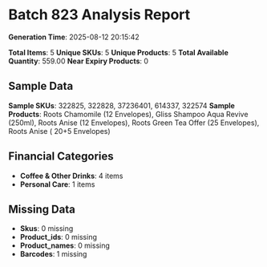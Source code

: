 # Batch 823 Analysis Report

**Generation Time**: 2025-08-12 20:15:42

**Total Items**: 5
**Unique SKUs**: 5
**Unique Products**: 5
**Total Available Quantity**: 559.00
**Near Expiry Products**: 0

## Sample Data
**Sample SKUs**: 322825, 322828, 37236401, 614337, 322574
**Sample Products**: Roots Chamomile (12 Envelopes), Gliss Shampoo Aqua Revive (250ml), Roots Anise (12 Envelopes), Roots Green Tea Offer (25 Envelopes), Roots Anise ( 20+5 Envelopes)

## Financial Categories
- **Coffee & Other Drinks**: 4 items
- **Personal Care**: 1 items

## Missing Data
- **Skus**: 0 missing
- **Product_ids**: 0 missing
- **Product_names**: 0 missing
- **Barcodes**: 1 missing
